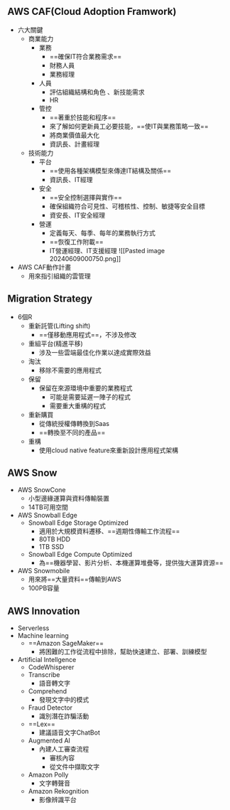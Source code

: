 
## AWS CAF(Cloud Adoption Framwork)

+ 六大關鍵
	+ 商業能力
		+ 業務
			+ ==確保IT符合業務需求==
			+ 財務人員
			+ 業務經理
		+ 人員
			+ 評估組織結構和角色 、新技能需求
			+ HR
		+ 管控
			+ ==著重於技能和程序==
			+ 來了解如何更新員工必要技能，==使IT與業務策略一致==
			+ 將商業價值最大化
			+ 資訊長、計畫經理
	+ 技術能力
		+ 平台
			+ ==使用各種架構模型來傳達IT結構及關係==
			+ 資訊長、IT經理
		+ 安全
			+ ==安全控制選擇與實作==
			+ 確保組織符合可見性、可稽核性、控制、敏捷等安全目標
			+ 資安長、IT安全經理
		+ 營運
			+ 定義每天、每季、每年的業務執行方式
			+ ==恢復工作附載==
			+ IT營運經理、IT支援經理
	![[Pasted image 20240609000750.png]]
+ AWS CAF動作計畫
	+ 用來指引組織的雲管理

## Migration Strategy

+ 6個R
	+ 重新託管(Lifting shift)
		+ ==僅移動應用程式==，不涉及修改
	+ 重組平台(精進平移)
		+ 涉及一些雲端最佳化作業以達成實際效益
	+ 淘汰
		+ 移除不需要的應用程式
	+ 保留
		+ 保留在來源環境中重要的業務程式
			+ 可能是需要延遲一陣子的程式
			+ 需要重大重構的程式
	+ 重新購買
		+ 從傳統授權傳轉換到Saas
		+ ==轉換至不同的產品==
	+ 重構
		+ 使用cloud native feature來重新設計應用程式架構
## AWS Snow

+ AWS SnowCone
	+ 小型邊緣運算與資料傳輸裝置
	+ 14TB可用空間
+ AWS Snowball Edge
	+ Snowball Edge Storage Optimized
		+ 適用於大規模資料遷移、==週期性傳輸工作流程==
		+ 80TB HDD
		+ 1TB SSD
	+ Snowball Edge Compute Optimized
		+ 為==機器學習、影片分析、本機運算堆疊等，提供強大運算資源==
+ AWS Snowmobile
	+ 用來將==大量資料==傳輸到AWS
	+ 100PB容量

## AWS Innovation

+ Serverless 
+ Machine learning
	+ ==Amazon SageMaker==
		+ 將困難的工作從流程中排除，幫助快速建立、部署、訓練模型
+ Artificial Intellgence
	+ CodeWhisperer
	+ Transcribe
		+ 語音轉文字
	+ Comprehend
		+ 發現文字中的模式
	+ Fraud Detector
		+ 識別潛在詐騙活動
	+ ==Lex==
		+ 建議語音文字ChatBot
	+ Augmented AI
		+ 內建人工審查流程
			+ 審核內容
			+ 從文件中擷取文字
	+ Amazon Polly
		+ 文字轉聲音
	+ Amazon Rekognition
		+ 影像辨識平台
